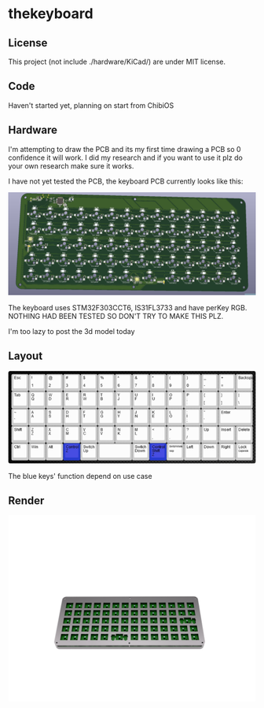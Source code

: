 # thekeyboard

## License

This project (not include ./hardware/KiCad/) are under MIT license.

## Code

Haven't started yet, planning on start from ChibiOS



## Hardware

I'm attempting to draw the PCB and its my first time drawing a PCB so 0 confidence it will work. I did my research and if you want to use it plz do your own research make sure it works.

I have not yet tested the PCB, the keyboard PCB currently looks like this:

![PCB](.\picture\PCB.jpg)

The keyboard uses STM32F303CCT6, IS31FL3733 and have perKey RGB. NOTHING HAD BEEN TESTED SO DON'T TRY TO MAKE THIS PLZ.



I'm too lazy to post the 3d model today

## Layout

![keyboard-layout](.\picture\keyboard-layout.png)

The blue keys' function depend on use case

## Render

![2020-Jan-12_06-25-50AM-000_CustomizedView24958762938_png_alpha](.\picture\2020-Jan-12_06-25-50AM-000_CustomizedView24958762938_png_alpha.png)